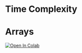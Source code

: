 # Time Complexity


# Arrays


[![Open In Colab](https://colab.research.google.com/assets/colab-badge.svg)](https://colab.research.google.com/github/kkasra12/data-structure-class/blob/main/Session0/Session0.ipynb)
